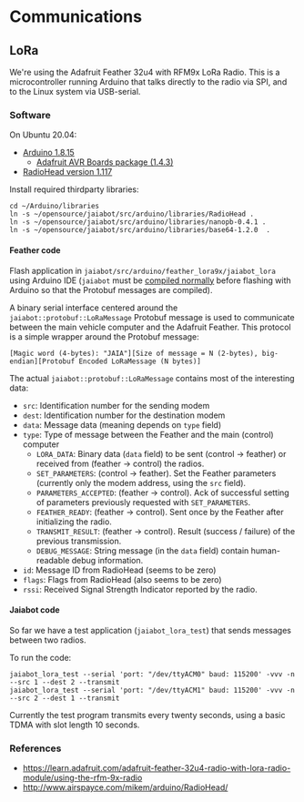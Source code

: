 # Communications

## LoRa

We're using the Adafruit Feather 32u4 with RFM9x LoRa Radio. This is a microcontroller running Arduino that talks directly to the radio via SPI, and to the Linux system via USB-serial.

### Software

On Ubuntu 20.04:

- [Arduino 1.8.15](https://www.arduino.cc/en/software)
    - [Adafruit AVR Boards package (1.4.3)](https://learn.adafruit.com/adafruit-feather-32u4-radio-with-lora-radio-module/using-with-arduino-ide)
- [RadioHead version 1.117](http://www.airspayce.com/mikem/arduino/RadioHead/RadioHead-1.117.zip)

Install required thirdparty libraries:

```
cd ~/Arduino/libraries
ln -s ~/opensource/jaiabot/src/arduino/libraries/RadioHead .
ln -s ~/opensource/jaiabot/src/arduino/libraries/nanopb-0.4.1 .
ln -s ~/opensource/jaiabot/src/arduino/libraries/base64-1.2.0  .
```

#### Feather code

Flash application in `jaiabot/src/arduino/feather_lora9x/jaiabot_lora` using Arduino IDE (`jaiabot` must be [compiled normally](page20_build.md) before flashing with Arduino so that the Protobuf messages are compiled).

A binary serial interface centered around the `jaiabot::protobuf::LoRaMessage` Protobuf message is used to communicate between the main vehicle computer and the Adafruit Feather. This protocol is a simple wrapper around the Protobuf message:

```
[Magic word (4-bytes): "JAIA"][Size of message = N (2-bytes), big-endian][Protobuf Encoded LoRaMessage (N bytes)]
```

The actual `jaiabot::protobuf::LoRaMessage` contains most of the interesting data:

- `src`: Identification number for the sending modem
- `dest`: Identification number for the destination modem
- `data`: Message data (meaning depends on `type` field)
- `type`: Type of message between the Feather and the main (control) computer
    - `LORA_DATA`: Binary data (`data` field) to be sent (control -> feather) or received from (feather -> control) the radios.
    - `SET_PARAMETERS`: (control -> feather). Set the Feather parameters (currently only the modem address, using the `src` field).
    - `PARAMETERS_ACCEPTED`: (feather -> control). Ack of successful setting of parameters previously requested with `SET_PARAMETERS`.
    - `FEATHER_READY`: (feather -> control). Sent once by the Feather after initializing the radio.
    - `TRANSMIT_RESULT`: (feather -> control). Result (success / failure) of the previous transmission.
    - `DEBUG_MESSAGE`: String message (in the `data` field) contain human-readable debug information.
- `id`: Message ID from RadioHead (seems to be zero)
- `flags`: Flags from RadioHead (also seems to be zero)
- `rssi`: Received Signal Strength Indicator reported by the radio.

#### Jaiabot code

So far we have a test application (`jaiabot_lora_test`) that sends messages between two radios.

To run the code:

```
jaiabot_lora_test --serial 'port: "/dev/ttyACM0" baud: 115200' -vvv -n --src 1 --dest 2 --transmit
jaiabot_lora_test --serial 'port: "/dev/ttyACM1" baud: 115200' -vvv -n --src 2 --dest 1 --transmit
```

Currently the test program transmits every twenty seconds, using a basic TDMA with slot length 10 seconds.


### References

- <https://learn.adafruit.com/adafruit-feather-32u4-radio-with-lora-radio-module/using-the-rfm-9x-radio>
- <http://www.airspayce.com/mikem/arduino/RadioHead/>
